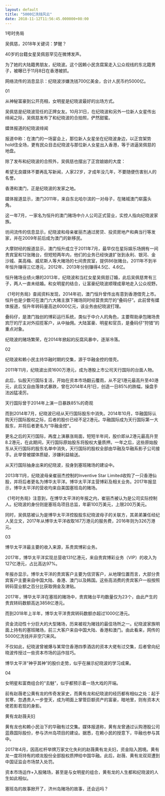 ```yaml
---
layout: default
title: "5000亿洗钱风云"
date: 2018-11-12T11:56:45.000000+08:00
---
```


1号时务局

吴佩慈，2018年关键词：梦醒？

40岁的台籍女星吴佩慈罕见在微博发声。

为了她的大陆籍男朋友，纪晓波。这个因赖小民贪腐案走入公众视线的东北籍男子，被曝已于11月8日在香港被抓。

网络流传的消息显示：纪晓波涉嫌洗钱700亿美金，合计人民币约5000亿。

01

从神秘富豪到公开亮相，女明星是纪晓波最好的出场方式。

吴佩慈是纪晓波现任的正牌女友。10月31日，在纪晓波和另外一位新人女星传出绯闻之际，吴佩慈发布了和纪晓波的合拍照，俨然甜蜜。

媒体报道的纪晓波绯闻

报道中称：在澳门的一场宴会上，那位新人女星坐在纪晓波身边，以正宫架势hold住全场，更有民众目击纪晓波与那位新人女星出入香港，等于进逼吴佩慈的地盘。

除了发布和纪晓波的合照外，吴佩慈也摆出了正宫娘娘的大度：

希望无良媒体不要再乱写新闻，人家22岁，才成年没几年，不要随便伤害别人的名誉。

香港和澳门，正是纪晓波的发家之地。

媒体报道显示，澳门2011年，来自东北哈尔滨的一对母子，在赌城澳门崭露头角。

这一年7月，一家名为恒升的澳门赌场中介人公司正式营业，实控人指向纪晓波家族。

坊间流传的信息显示，纪晓波和母亲崔丽杰通过房贷、投资房地产和典当行等发家，并在2009年前后成为澳门的新移民。

大摩财经的报道显示，澳门恒升成立于2011年7月，最早仅在星际娱乐场拥有一间贵宾室和12张赌台，但短短两年内，他们的业务已经快速扩张到永利、银河、金沙城、美高梅、威尼斯人等大赌场的七间贵宾室，提供86张赌台。2011年不到半年恒升赚得三亿港元，2012年、2013年分别赚得4.5亿、4.6亿。

恒升赌场业绩火爆的2013年，纪晓波和当红女星吴佩慈订婚，此后吴佩慈育有三子，两人一直未结婚。和女明星的结合，让富豪纪晓波顺理成章地走入公众视野。

《1号时务局》查阅资料发现，2014年初，澳门恒升曾传出有意到香港借壳上市。恒升也是少数可在澳门六大赌主旗下赌场同时经营贵宾厅的“叠码仔”。此前曾有媒体报道，恒升年转码量高达6000亿元，该业务由纪晓波打理。

叠码仔，是澳门独创的博彩运行系统，类似于中介人的角色，主要帮助承包赌场贵宾厅的厅主对外招揽客户，从中抽佣。大陆富豪、明星和官员，是叠码仔“狩猎”的重点对象。

纪晓波的赌场繁荣，在2014年掀起的反腐风暴中，逐渐冷落。

02

纪晓波和赖小民主持华融时期的交集，源于华融金控的借壳。

2011年11月，纪晓波出资1600万港元，成为港股上市公司天行国际的台面人物。

此后，仙股天行国际复活，开始在资本市场翻云覆雨，从不足1港元最高升至40港元，此后又自由落体式暴跌，曾在2014年4月1日，创造一日85%的跌幅，操盘手法凶猛凌厉。

天行国际曾于2014年上演一日暴跌85%的奇观

而到2014年7月，纪晓波已经从天行国际股东中消失。2014年10月，华融国际认购天行国际股权之际，后者的股价已经不足2港元。华融国际成为天行国际第一大股东，并将后者更名为“华融金控”。

更名之后的天行国际，再度上演暴涨局面，短短半年间，股价即从2港元最高升至8.2港元，在此期间，天行国际原始股东将股权大量质押。一年之后，这些原始股东从天行国际的股东名单中消失，天行国际的股权全部由华融及华融系影子公司接手。此举曾被媒体质疑，涉嫌利益输送。

从天行国际抽身出来的纪晓波，投身到塞班赌场的建设中。

2013年11月，纪晓波母亲崔丽杰控制的Inventive Star Limited收购了一只香港仙股，并将后者更名为博华太平洋。博华太平洋主营博彩及相关业务。2017年报显示，博华太平洋的营收均来自美国塞班岛的赌场。

《1号时务局》注意到，在博华太平洋的年报之内，崔丽杰被认为是公司实际控制人。纪晓波的身份则是塞班岛项目总监，年薪100万美元，上限200万美元。

同时，吴佩慈被认为是博华太平洋控股股东纪晓波母子的关联方，其弟弟兼任经纪人吴立文，2017年从博华太平洋收取167万港元的服务费，2016年则为326万港元。

03

博华太平洋最主要的收入来源，系贵宾博彩业务。

2017年，博华太平洋实现总营收131亿港元，来自贵宾博彩业务（VIP）的收入为127亿港元，占比高达97%。

年报亦显示，博华太平洋的贵宾客户主要为信贷客户，从地理位置而言，大部分贵宾客户主要来自中国大陆、香港、澳门以及韩国。这些高消费的贵宾客户一般按照转码营业额之百分比获取佣金及津贴。

2017年，博华太平洋在塞班的赌场中，贵宾赌台平均数量仅为23个，由此产生的贵宾转码数额高达3858亿港元。

而到2018年上半年，博华太平洋贵宾转码数额亦超过1000亿港元。

资金流动性十分巨大的大型赌场，历来被视为赌钱的最佳场所之一。纪晓波家族明面上持有的塞班赌场，前三大客户来自中国大陆、香港和澳门。由此看来，网传的5000亿洗钱并非空穴来风。

不仅如此，纪晓波曾被爆与某常住香港四季酒店的资本大佬有过交集，后者曾向纪晓波传授过一些资本市场的运作技巧。

博华太平洋“神乎其神”的股价走势，似乎在展示纪晓波的学习成果。

04

女明星和富商组合的“去魅”，似乎都预示着一场大戏的开端。

前有赵薇老公黄有龙的传奇发家史，而黄有龙和纪晓波的经历都有相似之处：起于贫寒，忽遇贵人一步登天，成为明面上掌管巨额资产的富豪，暗地里，则有资本大佬若影若现的身影。

黄有龙赵薇夫妇

黄有龙也和赖小民治下的华融有过交集。媒体报道称，黄有龙曾通过认购港股公司蓝鼎国际股份，参与济州岛项目的建设。据悉，在赖小民的授意下，华融也参与其中。

2017年4月，因高杠杆举牌万家文化失利的赵薇黄有龙夫妇，资金陷入困境。黄有龙一度将持有的顺龙股份全部股权质押给中国华融。此后，赵薇、黄有龙双双遭到中国证监会市场禁入处罚。

资本市场运作+入股赌场，甚至是与女明星的组合，黄有龙的人生都和纪晓波的人生如此相似。

塞班岛的故事掀开了，济州岛赌场的故事，还会远吗？

